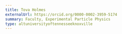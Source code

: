 ```yaml
---
title: Tova Holmes
externalUrl: https://orcid.org/0000-0002-3959-5174
summary: Faculty, Experimental Particle Physics
type: altuniversityoftennesseeknoxville
---
```

